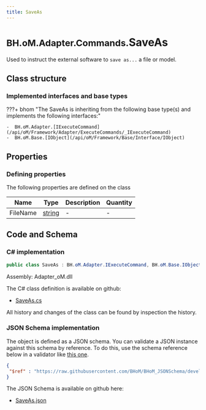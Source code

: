 ```yaml
---
title: SaveAs
---
```


# <small>BH.oM.Adapter.Commands.</small>**SaveAs**

Used to instruct the external software to `save as...` a file or model.

## Class structure

### Implemented interfaces and base types

???+ bhom "The SaveAs is inheriting from the following base type(s) and implements the following interfaces:"

    -  BH.oM.Adapter.[IExecuteCommand](/api/oM/Framework/Adapter/ExecuteCommands/_IExecuteCommand)
    -  BH.oM.Base.[IObject](/api/oM/Framework/Base/Interface/IObject)


## Properties



### Defining properties

The following properties are defined on the class

| Name             | Type             | Description      | Quantity         |
|------------------|------------------|------------------|------------------|
| FileName | [string](https://learn.microsoft.com/en-us/dotnet/api/System.String?view=netstandard-2.0) | - | - |


## Code and Schema

### C# implementation

``` C# title="C#"
public class SaveAs : BH.oM.Adapter.IExecuteCommand, BH.oM.Base.IObject
```

Assembly: Adapter_oM.dll

The C# class definition is available on github:

- [SaveAs.cs](https://github.com/BHoM/BHoM_Adapter/blob/develop/Adapter_oM/ExecuteCommands\SaveAs.cs)

All history and changes of the class can be found by inspection the history.
### JSON Schema implementation

The object is defined as a JSON schema. You can validate a JSON instance against this schema by reference. To do this, use the schema reference below in a validator like [this one](https://www.jsonschemavalidator.net/).

``` json title="JSON Schema"
{
 "$ref" : "https://raw.githubusercontent.com/BHoM/BHoM_JSONSchema/develop/Adapter_oM/Commands/SaveAs.json"
}
```

The JSON Schema is available on github here:

- [SaveAs.json](https://github.com/BHoM/BHoM_JSONSchema/blob/develop/Adapter_oM/Commands/SaveAs.json)
